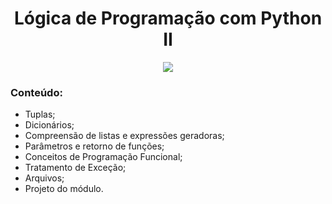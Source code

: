 <h1 align="center">
Lógica de Programação com Python II
</h1>

<p align="center">
<img src="https://img.shields.io/static/v1?label=Status&message=EM_ANDAMENTO&color=blue&style=for-the-badge"/>
</p>


### Conteúdo:

- Tuplas;
- Dicionários;
- Compreensão de listas e expressões geradoras;
- Parâmetros e retorno de funções;
- Conceitos de Programação Funcional;
- Tratamento de Exceção;
- Arquivos;
- Projeto do módulo.
